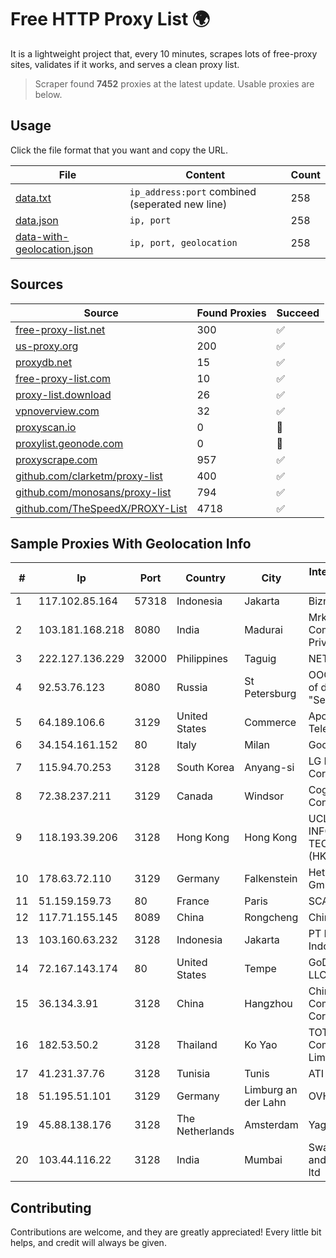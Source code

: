 
# Free HTTP Proxy List 🌍

It is a lightweight project that, every 10 minutes, scrapes lots of free-proxy sites, validates if it works, and serves a clean proxy list.


> Scraper found **7452** proxies at the latest update. Usable proxies are below.

## Usage

Click the file format that you want and copy the URL.


|File|Content|Count|
|----|-------|-----|
|[data.txt](https://raw.githubusercontent.com/themiralay/Proxy-List-World/master/data.txt)|`ip_address:port` combined (seperated new line)|258|
|[data.json](https://raw.githubusercontent.com/themiralay/Proxy-List-World/master/data.json)|`ip, port`|258|
|[data-with-geolocation.json](https://raw.githubusercontent.com/themiralay/Proxy-List-World/master/data-with-geolocation.json)|`ip, port, geolocation`|258|

## Sources

|Source|Found Proxies|Succeed|
|------|-------------|-------|
|[free-proxy-list.net](https://free-proxy-list.net)|300|✅|
|[us-proxy.org](https://www.us-proxy.org)|200|✅|
|[proxydb.net](http://proxydb.net)|15|✅|
|[free-proxy-list.com](https://free-proxy-list.com/?page=&port=&type%5B%5D=http&type%5B%5D=https&up_time=0&search=Search)|10|✅|
|[proxy-list.download](https://www.proxy-list.download/HTTP)|26|✅|
|[vpnoverview.com](https://vpnoverview.com/privacy/anonymous-browsing/free-proxy-servers)|32|✅|
|[proxyscan.io](https://www.proxyscan.io)|0|🚫|
|[proxylist.geonode.com](https://proxylist.geonode.com/api/proxy-list?limit=300&page=1&sort_by=lastChecked&sort_type=desc&protocols=http,https)|0|🚫|
|[proxyscrape.com](https://api.proxyscrape.com/v2/?request=displayproxies&protocol=http&timeout=10000&country=all&ssl=all&anonymity=all)|957|✅|
|[github.com/clarketm/proxy-list](https://raw.githubusercontent.com/clarketm/proxy-list/master/proxy-list-raw.txt)|400|✅|
|[github.com/monosans/proxy-list](https://raw.githubusercontent.com/monosans/proxy-list/main/proxies/http.txt)|794|✅|
|[github.com/TheSpeedX/PROXY-List](https://raw.githubusercontent.com/TheSpeedX/PROXY-List/master/http.txt)|4718|✅|


## Sample Proxies With Geolocation Info

|#|Ip|Port|Country|City|Internet Service Provider|
|-|--|----|-------|----|-------------------------|
|1|117.102.85.164|57318|Indonesia|Jakarta|Biznet Networks|
|2|103.181.168.218|8080|India|Madurai|Mrkr Communications Private Limited|
|3|222.127.136.229|32000|Philippines|Taguig|NETWORK-IP|
|4|92.53.76.123|8080|Russia|St Petersburg|OOO "Network of data-centers "Selectel"|
|5|64.189.106.6|3129|United States|Commerce|Apogee Telecom Inc.|
|6|34.154.161.152|80|Italy|Milan|Google LLC|
|7|115.94.70.253|3128|South Korea|Anyang-si|LG DACOM Corporation|
|8|72.38.237.211|3129|Canada|Windsor|Cogeco Connexion Inc.|
|9|118.193.39.206|3128|Hong Kong|Hong Kong|UCLOUD INFORMATION TECHNOLOGY (HK) LIMITED|
|10|178.63.72.110|3129|Germany|Falkenstein|Hetzner Online GmbH|
|11|51.159.159.73|80|France|Paris|SCALEWAY|
|12|117.71.155.145|8089|China|Rongcheng|Chinanet|
|13|103.160.63.232|3128|Indonesia|Jakarta|PT Herza Digital Indonesia|
|14|72.167.143.174|80|United States|Tempe|GoDaddy.com, LLC|
|15|36.134.3.91|3128|China|Hangzhou|China Mobile Communications Corporation|
|16|182.53.50.2|3128|Thailand|Ko Yao|TOT Public Company Limited|
|17|41.231.37.76|3128|Tunisia|Tunis|ATI - ISP|
|18|51.195.51.101|3129|Germany|Limburg an der Lahn|OVH SAS|
|19|45.88.138.176|3128|The Netherlands|Amsterdam|Yaglom Labs Ltd|
|20|103.44.116.22|3128|India|Mumbai|Swastik Internet and Cables pvt. ltd|



## Contributing

Contributions are welcome, and they are greatly appreciated! Every
little bit helps, and credit will always be given.

